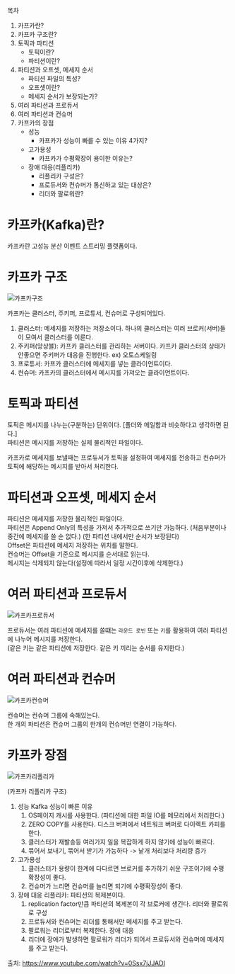 목차 
1. 카프카란?
2. 카프카 구조란?
3. 토픽과 파티션
   - 토픽이란?
   - 파티션이란?
4. 파티션과 오프셋, 메세지 순서
   - 파티션 파일의 특성?
   - 오프셋이란?
   - 메세지 순서가 보장되는가?
5. 여러 파티션과 프로듀서
6. 여러 파티션과 컨슈머
7. 카프카의 장점 
   * 성능
     - 카프카가 성능이 빠를 수 있는 이유 4가지?
   * 고가용성
     - 카프카가 수평확장이 용이한 이유는?
   * 장애 대응(리플리카)
     - 리플리카 구성은?
     - 프로듀서와 컨슈머가 통신하고 있는 대상은?
     - 리더와 팔로워란?

# 카프카(Kafka)란?

카프카란 고성능 분산 이벤트 스트리밍 플랫폼이다.

# 카프카 구조

![카프카구조](https://github.com/JinSung-Hwang/today-i-learn/assets/29647648/edae8ab1-18b3-42c0-9c74-f6ef7a8ab682)

카프카는 클러스터, 주키퍼, 프로튜서, 컨슈머로 구성되어있다. </br>
1. 클러스터: 메세지를 저장하는 저장소이다. 하나의 클러스터는 여러 브로커(서버)들이 모여서 클러스터를 이룬다. </br>
2. 주키퍼(앙상블): 카프카 클러스터를 관리하는 서버이다. 카프카 클러스터의 상태가 안좋으면 주키퍼가 대응을 진행한다. ex) 오토스케일링 </br>
3. 프로튜서: 카프카 클러스터에 메세지를 넣는 클라이언트이다. </br>
4. 컨슈머: 카프카의 클러스터에서 메시지를 가져오는 클라이언트이다. </br>

# 토픽과 파티션

토픽은 메시지를 나누는(구분하는) 단위이다. [폴더와 메일함과 비슷하다고 생각하면 된다.] </br>
파티션은 메시지를 저장하는 실제 물리적인 파일이다. </br>

카프카로 메세지를 보낼때는 프로듀서가 토픽을 설정하여 메세지를 전송하고 컨슈머가 토픽에 해당하는 메시지를 받아서 처리한다. </br>

# 파티션과 오프셋, 메세지 순서

파티션은 메세지를 저장한 물리적인 파일이다. </br>
파티션은 Append Only의 특성을 가져서 추가적으로 쓰기만 가능하다. (처음부분이나 중간에 메세지를 쓸 순 없다.) (한 파티션 내에서만 순서가 보장된다) </br>
Offset은 파티션에 메세지 저장하는 위치를 말한다. </br>
컨슈머는 Offset을 기준으로 메시지를 순서대로 읽는다.</br>
메시지는 삭제되지 않는다(설정에 따라서 일정 시간이후에 삭제한다.) </br>

# 여러 파티션과 프로듀서

![카프카프로듀서](https://github.com/JinSung-Hwang/today-i-learn/assets/29647648/fa259e21-706c-4509-aed5-14e5d7a3dde2)

프로듀서는 여러 파티션에 메세지를 쓸떄는 `라운드 로빈` 또는 `키`를 활용하여 여러 파티션에 나누어 메시지를 저장한다.</br>
(같은 키는 같은 파티션에 저장한다. 같은 키 끼리는 순서를 유지한다.)</br>

# 여러 파티션과 컨슈머
![카프카컨슈머](https://github.com/JinSung-Hwang/today-i-learn/assets/29647648/417cb951-e1e5-4476-afc6-e52113c31821)

컨슈머는 컨슈머 그룹에 속해있는다.</br>
한 개의 파티션은 컨슈머 그룹의 한개의 컨슈머만 연결이 가능하다.</br>

# 카프카 장점

![카프카리플리카](https://github.com/JinSung-Hwang/today-i-learn/assets/29647648/156bf608-d61e-4e37-a256-86826bdcab2c)

(카프카 리플리카 구조)

1. 성능
   Kafka 성능이 빠른 이유
   1. OS페이지 캐시를 사용한다. (파티션에 대한 파일 IO를 메모리에서 처리한다.)
   1. ZERO COPY를 사용한다. 디스크 버퍼에서 네트워크 버퍼로 다이렉트 카피를 한다.
   1. 클러스터가 재발송등 여러가지 일을 복잡하게 하지 않기에 성능이 빠르다.
   1. 묶어서 보내기, 묶어서 받기가 가능하다 -> 낱개 처리보다 처리량 증가
2. 고가용성
   1. 클러스터가 용량이 한계에 다다르면 브로커를 추가하기 쉬운 구조이기에 수평확장성이 좋다. 
   2. 컨슈머가 느리면 컨슈머를 늘리면 되기에 수평확장성이 좋다. 
3. 장애 대응
   리플리카: 파티션의 복제본이다.
   1. replication factor만큼 파티션의 복제본이 각 브로커에 생긴다.
   리더와 팔로워로 구성
   1. 프로듀서와 컨슈머는 리더를 통해서만 메세지를 주고 받는다.
   2. 팔로워는 리더로부터 복제한다.
   장애 대응
   1. 리더에 장애가 발생하면 팔로워가 리더가 되어서 프로듀서와 컨슈머에 메세지를 주고 받는다.

출처: https://www.youtube.com/watch?v=0Ssx7jJJADI
